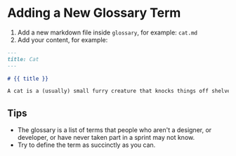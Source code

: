 # Adding a New Glossary Term

1. Add a new markdown file inside `glossary`, for example: `cat.md`
2. Add your content, for example:

```markdown
---
title: Cat
---

# {{ title }}

A cat is a (usually) small furry creature that knocks things off shelves.
```

## Tips

- The glossary is a list of terms that people who aren't a designer, or developer, or have never taken part in a sprint may not know.
- Try to define the term as succinctly as you can.
